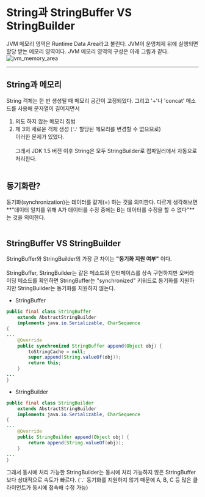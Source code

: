 # String과 StringBuffer VS StringBuilder
JVM 메모리 영역은 Runtime Data Area라고 불린다. JVM이 운영체제 위에 실행되면 할당 받는 메모리 영역이다. JVM 메모리 영역의 구성은 아래 그림과 같다.</br>
![jvm_memory_area](http://cfile1.uf.tistory.com/image/99B8CE3359B1DEBB3829DA)</br>
***
## String과 메모리</br>
String 객체는 한 번 생성될 때 메모리 공간이 고정되었다. 그리고 '+'나 'concat' 메소드를 사용해 문자열이 길어지면서 </br>
1) 의도 하지 않는 메모리 침범</br>
2) 제 3의 새로운 객체 생성 (∵ 할당된 메모리를 변경할 수 없으므로)</br>
이러한 문제가 있었다.</br></br>
그래서 JDK 1.5 버전 이후 String은 모두 StringBuilder로 컴파일러에서 자동으로 처리한다.
</br></br>

## 동기화란?
동기화(synchronization)는 데이터를 같게(=) 하는 것을 의미한다. 다르게 생각해보면 **"데이터 일치를 위해 A가 데이터를 수정 중에는 B는 데이터를 수정을 할 수 없다"**는 것을 의미한다.</br></br>

## StringBuffer VS StringBuilder
StringBuffer와 StringBuilder의 가장 큰 차이는 **"동기화 지원 여부"** 이다.</br></br>
StringBuffer, StringBuilder는 같은 메소드와 인터페이스를 상속 구현하지만 오버라이딩 메소드를 확인하면 StringBuffer는 "synchronized" 키워드로 동기화를 지원하지만 StringBuilder는 동기화를 지원하지 않는다.</br>

- StringBuffer
```java
public final class StringBuffer
    extends AbstractStringBuilder
    implements java.io.Serializable, CharSequence
{
...
    @Override
    public synchronized StringBuffer append(Object obj) {
        toStringCache = null;
        super.append(String.valueOf(obj));
        return this;
    }
...
}
```

- StringBuilder
```java
public final class StringBuilder
    extends AbstractStringBuilder
    implements java.io.Serializable, CharSequence
{
...
    @Override
    public StringBuilder append(Object obj) {
        return append(String.valueOf(obj));
    }
...
}
```

그래서 동시에 처리 가능한 StringBuilder는 동시에 처리 가능하지 않은 StringBuffer보다 상대적으로 속도가 빠르다. (∵ 동기화를 지원하지 않기 때문에 A, B, C 등 많은 클라이언트가 동시에 접속해 수정 가능)
